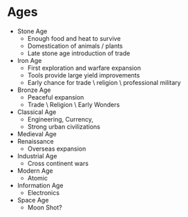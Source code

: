 # Ages

- Stone Age
    - Enough food and heat to survive
    - Domestication of animals / plants
    - Late stone age introduction of trade
- Iron Age
    - First exploration and warfare expansion
    - Tools provide large yield improvements
    - Early chance for trade \ religion \ professional military 
- Bronze Age
    - Peaceful expansion
    - Trade \ Religion \ Early Wonders 
- Classical Age
    - Engineering, Currency, 
    - Strong urban civilizations
- Medieval Age    
- Renaissance 
    - Overseas expansion
- Industrial Age
    - Cross continent wars
- Modern Age
    - Atomic
- Information Age
    - Electronics
- Space Age
    - Moon Shot?